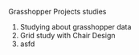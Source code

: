 Grasshopper Projects studies

01. Studying about grasshopper data
02. Grid study with Chair Design
03. asfd
